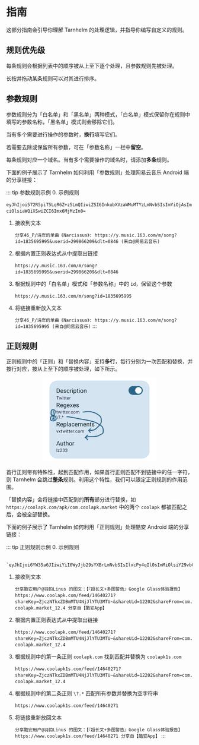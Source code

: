 # 指南

这部分指南会引导你理解 Tarnhelm 的处理逻辑，并指导你编写自定义的规则。

## 规则优先级

每条规则会根据列表中的顺序被从上至下逐个处理，且参数规则先被处理。

长按并拖动某条规则可以对其进行排序。

## 参数规则

参数规则分为「白名单」和「黑名单」两种模式，「白名单」模式保留你在规则中填写的参数名称，「黑名单」模式则会移除它们。

当有多个需要进行操作的参数时，**换行**填写它们。

若需要去除或保留所有参数，可在「参数名称」一栏中**留空**。

每条规则对应一个域名。当有多个需要操作的域名时，请添加**多条**规则。

下面的例子展示了 Tarnhelm 如何利用「参数规则」处理网易云音乐 Android 端的分享链接：

::: tip 参数规则示例
0. 示例规则

   `eyJhIjoi572R5piT5LqR6Z+z5LmQIiwiZSI6InkubXVzaWMuMTYzLmNvbSIsImYiOjAsImciOlsiaWQiXSwiZCI6Imx6MjMzIn0=`

1. 接收到文本

   `分享46_P/诗岸的单曲《Narcissus》: https://y.music.163.com/m/song?id=1835695995&userid=299866209&dlt=0846 (来自@网易云音乐)`

2. 根据内置正则表达式从中提取出链接

   `https://y.music.163.com/m/song?id=1835695995&userid=299866209&dlt=0846`

3. 根据规则中的「白名单」模式和「参数名称」中的 `id`，保留这个参数

   `https://y.music.163.com/m/song?id=1835695995`

4. 将链接重新放入文本

   `分享46_P/诗岸的单曲《Narcissus》: https://y.music.163.com/m/song?id=1835695995 (来自@网易云音乐)`
   :::

## 正则规则

正则规则中的「正则」和「替换内容」支持**多行**，每行分别为一次匹配和替换，并按行对应，按从上至下的顺序被处理，如下所示。

<p style="text-align: center;">
<img src="./img/manual-1.webp" style="zoom: 30%;" />
</p>

首行正则带有特殊性，起到匹配作用，如果首行正则匹配不到链接中的任一字符，则 Tarnhelm 会跳过**整条**规则。利用这个特性，我们可以限定正则规则的作用范围。

「替换内容」会将链接中匹配到的**所有**部分进行替换，如 `https://coolapk.com/apk/com.coolapk.market` 中的两个 `coolapk` 都被匹配之后，会被全部替换。

下面的例子展示了 Tarnhelm 如何利用「正则规则」处理酷安 Android 端的分享链接：

::: tip 正则规则示例
0. 示例规则

      `eyJhIjoi6YW35a6JIiwiYiI6WyJjb29sYXBrLmNvbSIsIlxcPy4qIl0sImMiOlsiY29vbGFwazFzLmNvbSIsIiJdLCJkIjoibHoyMzMifQ==`

1. 接收到文本

   `分享酷安用户@羽韵Linus 的图文：【『超长文+多图警告』Google Glass体验报告】 https://www.coolapk.com/feed/14640271?shareKey=ZjczNTkxZDBmMTU4NjJlYTU3MTU~&shareUid=12202&shareFrom=com.coolapk.market_12.4 分享自【酷安App】`

2. 根据内置正则表达式从中提取出链接

    `https://www.coolapk.com/feed/14640271?shareKey=ZjczNTkxZDBmMTU4NjJlYTU3MTU~&shareUid=12202&shareFrom=com.coolapk.market_12.4`

3. 根据规则中的第一条正则 `coolapk.com` 找到匹配并替换为 `coolapk1s.com`

    `https://www.coolapk1s.com/feed/14640271?shareKey=ZjczNTkxZDBmMTU4NjJlYTU3MTU~&shareUid=12202&shareFrom=com.coolapk.market_12.4`

4. 根据规则中的第二条正则 `\?.*` 匹配所有参数并替换为空字符串

    `https://www.coolapk1s.com/feed/14640271`

5. 将链接重新放回文本

   `分享酷安用户@羽韵Linus 的图文：【『超长文+多图警告』Google Glass体验报告】 https://www.coolapk1s.com/feed/14640271 分享自【酷安App】`
:::